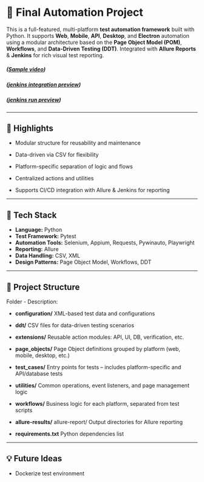 # 🚀 Final Automation Project

This is a full-featured, multi-platform **test automation framework** built with Python. It supports **Web**, **Mobile**, **API**, **Desktop**, and **Electron** automation using a modular architecture based on the **Page Object Model (POM)**, **Workflows**, and **Data-Driven Testing (DDT)**. Integrated with **Allure Reports** & **Jenkins** for rich visual test reporting.

##### ([Sample video](https://github.com/user-attachments/assets/2482df07-7b11-41b0-b2a5-9c03a4890007))
##### ([jenkins integration preview](https://github.com/user-attachments/assets/fa768f32-39d9-492b-93ca-3fd97f8744b8))
##### ([jenkins run preview](https://github.com/user-attachments/assets/ae59d8a8-42a3-4d06-9a92-30036e0756a5))

---
## 📌 Highlights
- Modular structure for reusability and maintenance

- Data-driven via CSV for flexibility

- Platform-specific separation of logic and flows

- Centralized actions and utilities

- Supports CI/CD integration with Allure & Jenkins for reporting

---

## 🧰 Tech Stack





- **Language:** Python
- **Test Framework:** Pytest
- **Automation Tools:** Selenium, Appium, Requests, Pywinauto, Playwright
- **Reporting:** Allure
- **Data Handling:** CSV, XML
- **Design Patterns:** Page Object Model, Workflows, DDT

---

## 📁 Project Structure

Folder -	Description:

- **configuration/**	XML-based test data and configurations

- **ddt/**	CSV files for data-driven testing scenarios

- **extensions/**	Reusable action modules: API, UI, DB, verification, etc.

- **page_objects/**	Page Object definitions grouped by platform (web, mobile, desktop, etc.)

- **test_cases/**	Entry points for tests – includes platform-specific and API/database tests

- **utilities/**	Common operations, event listeners, and page management logic

- **workflows/**	Business logic for each platform, separated from test scripts

- **allure-results/** allure-report/	Output directories for Allure reporting

- **requirements.txt**	Python dependencies list
---

## 💡 Future Ideas
- Dockerize test environment

